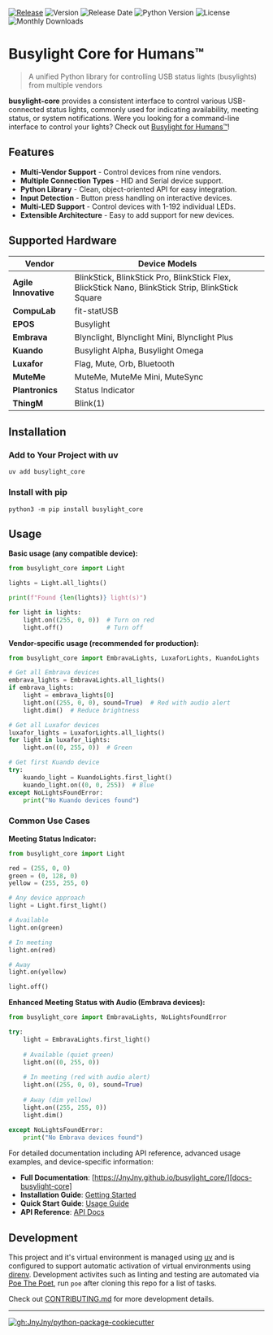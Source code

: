 
[![Release][badge-release]][release]
![Version][badge-pypi-version]
![Release Date][badge-release-date]
![Python Version][badge-python-version]
![License][badge-license]
![Monthly Downloads][badge-monthly-downloads]
# Busylight Core for Humans™

> A unified Python library for controlling USB status lights (busylights) from multiple vendors

**busylight-core** provides a consistent interface to control various
USB-connected status lights, commonly used for indicating
availability, meeting status, or system notifications. Were you
looking for a command-line interface to control your lights? Check out
[Busylight for Humans™][busylight-for-humans]!

## Features

- **Multi-Vendor Support** - Control devices from nine vendors.
- **Multiple Connection Types** - HID and Serial device support.
- **Python Library** - Clean, object-oriented API for easy integration.
- **Input Detection** - Button press handling on interactive devices.
- **Multi-LED Support** - Control devices with 1-192 individual LEDs.
- **Extensible Architecture** - Easy to add support for new devices.

## Supported Hardware

| Vendor | Device Models |
|--------|---------------|
| **Agile Innovative** | BlinkStick, BlinkStick Pro, BlinkStick Flex, BlickStick Nano, BlinkStick Strip, BlinkStick Square |
| **CompuLab** | fit-statUSB |
| **EPOS** | Busylight |
| **Embrava** | Blynclight, Blynclight Mini, Blynclight Plus |
| **Kuando** | Busylight Alpha, Busylight Omega |
| **Luxafor** | Flag, Mute, Orb, Bluetooth |
| **MuteMe** | MuteMe, MuteMe Mini, MuteSync |
| **Plantronics** | Status Indicator |
| **ThingM** | Blink(1) |


## Installation

### Add to Your Project with uv
```console
uv add busylight_core
```

### Install with pip
```console
python3 -m pip install busylight_core
```

## Usage

**Basic usage (any compatible device):**
```python
from busylight_core import Light

lights = Light.all_lights()

print(f"Found {len(lights)} light(s)")

for light in lights:
    light.on((255, 0, 0))  # Turn on red
    light.off()            # Turn off
```

**Vendor-specific usage (recommended for production):**
```python
from busylight_core import EmbravaLights, LuxaforLights, KuandoLights

# Get all Embrava devices
embrava_lights = EmbravaLights.all_lights()
if embrava_lights:
    light = embrava_lights[0]
    light.on((255, 0, 0), sound=True)  # Red with audio alert
    light.dim()  # Reduce brightness

# Get all Luxafor devices  
luxafor_lights = LuxaforLights.all_lights()
for light in luxafor_lights:
    light.on((0, 255, 0))  # Green

# Get first Kuando device
try:
    kuando_light = KuandoLights.first_light()
    kuando_light.on((0, 0, 255))  # Blue
except NoLightsFoundError:
    print("No Kuando devices found")
```

### Common Use Cases

**Meeting Status Indicator:**
```python
from busylight_core import Light

red = (255, 0, 0)
green = (0, 128, 0)
yellow = (255, 255, 0)

# Any device approach
light = Light.first_light()

# Available
light.on(green)

# In meeting  
light.on(red)

# Away
light.on(yellow)

light.off()
```

**Enhanced Meeting Status with Audio (Embrava devices):**
```python
from busylight_core import EmbravaLights, NoLightsFoundError

try:
    light = EmbravaLights.first_light()
    
    # Available (quiet green)
    light.on((0, 255, 0))
    
    # In meeting (red with audio alert)
    light.on((255, 0, 0), sound=True)
    
    # Away (dim yellow)
    light.on((255, 255, 0))
    light.dim()
    
except NoLightsFoundError:
    print("No Embrava devices found")
```

For detailed documentation including API reference, advanced usage examples, and device-specific information:

- **Full Documentation**: [https://JnyJny.github.io/busylight_core/][docs-busylight-core]
- **Installation Guide**: [Getting Started][docs-getting-started]
- **Quick Start Guide**: [Usage Guide][docs-quick-start]
- **API Reference**: [API Docs][docs-api-reference]

## Development

This project and it's virtual environment is managed using [uv][uv] and
is configured to support automatic activation of virtual environments
using [direnv][direnv]. Development activites such as linting and testing
are automated via [Poe The Poet][poe-the-poet], run `poe` after cloning
this repo for a list of tasks.

Check out [CONTRIBUTING.md][docs-contributing] for more development
details.

<hr>

[![gh:JnyJny/python-package-cookiecutter][python-package-cookiecutter-badge]][python-package-cookiecutter]

<!-- End Links -->
[busylight-for-humans]: https://github.com/JnyJny/busylight
[python-package-cookiecutter-badge]: https://img.shields.io/badge/Made_With_Cookiecutter-python--package--cookiecutter-green?style=for-the-badge
[python-package-cookiecutter]: https://github.com/JnyJny/python-package-cookiecutter
[badge-release]: https://github.com/JnyJny/busylight_core/actions/workflows/release.yaml/badge.svg
[release]: https://github.com/JnyJny/busylight_core/actions/workflows/release.yaml
[badge-pypi-version]: https://img.shields.io/pypi/v/busylight_core
[badge-release-date]: https://img.shields.io/github/release-date/JnyJny/busylight_core
[badge-python-version]: https://img.shields.io/python/required-version-toml?tomlFilePath=https%3A%2F%2Fraw.githubusercontent.com%2FJnyJny%2Fbusylight_core%2Fmain%2Fpyproject.toml
[badge-license]: https://img.shields.io/github/license/JnyJny/busylight_core
[badge-monthly-downloads]: https://img.shields.io/pypi/dm/busylight_core
[poe-the-poet]: https://poethepoet.natn.io
[uv]: https://docs.astral.sh/uv/
[direnv]: https://direnv.net
<!-- documentation links -->
[docs-busylight-core]: https://jnyjny.github.io/busylight-core/
[docs-getting-started]: https://jnyjny.github.io/busylight-core/getting-started/installation/
[docs-quick-start]: https://jnyjny.github.io/busylight-core/getting-started/installation/
[docs-feature-guide]: https://jnyjny.github.io/busylight-core/user-guide/features/
[docs-api-reference]: https://jnyjny.github.io/busylight-core/reference/
[docs-contributing]: https://github.com/JnyJny/busylight-core/blob/main/CONTRIBUTING.md

